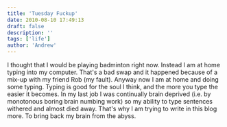 ```yaml
---
title: 'Tuesday Fuckup'
date: 2010-08-10 17:49:13
draft: false
description: ''
tags: ['life']
author: 'Andrew'
---
```


I thought that I would be playing badminton right now. Instead I am at home typing into my computer. That's a bad swap and it happened because of a mix-up with my friend Rob (my fault). Anyway now I am at home and doing some typing. Typing is good for the soul I think, and the more you type the easier it becomes. In my last job I was continually brain deprived (i.e. by monotonous boring brain numbing work) so my ability to type sentences withered and almost died away. That's why I am trying to write in this blog more. To bring back my brain from the abyss.

